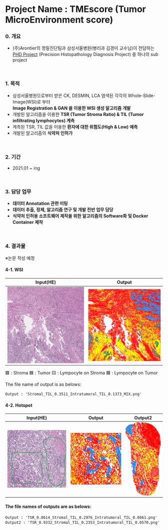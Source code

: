 # Project Name : TMEscore (Tumor MicroEnvironment score)

### 0. 개요
- (주)Arontier의 정밀진단팀과 삼성서울병원(병리과 김경미 교수님)이 전담하는   
[PHD Project](https://github.com/AhnHeeYoung/Projects-Arontier/blob/master/ICIscore/doc/PHD.PNG) (Precision Histopathology Diagnosis Project) 중 하나의 sub project   

<br />

### 1. 목적
- 삼성서울병원으로부터 받은 CK, DESMIN, LCA 염색된 각각의 Whole-Slide-Image(WSI)로 부터   
**Image Registration & GAN 을 이용한 WSI 생성 알고리즘 개발** 
- 개발된 알고리즘을 이용한 **TSR (Tumor Stroma Ratio) & TIL (Tumor infiltrating lymphocytes) 계측**
- 계측된 TSR, TIL 값을 이용한 **환자에 대한 위험도(High & Low) 예측**
- 개발된 알고리즘의 **식약처 인허가**

<br />
  
### 2. 기간
- 2021.01 ~ ing

<br />

### 3. 담당 업무
- **데이터 Annotation 관련 미팅**
- **데이터 추출, 정제, 알고리즘 연구 및 개발 전반 업무 담당**   
- **식약처 인허용 소프트웨어 제작을 위한 알고리즘의 Software화 및 Docker Container 제작**   

<br />

### 4. 결과물 
※논문 작성 예정   


#### 4-1. WSI


| Input(HE) | Output |
|---|---|
|![./doc/Input.PNG](./doc/Input.PNG)|![./doc/Output.PNG](./doc/Output.PNG)|
 
:red_square: : Stroma
:blue_square: : Tumor
:yellow_square: : Lympocyte on Stroma
:green_square: : Lympocyte on Tumor

The file name of output is as belows:   
```
Output : 'Stromal_TIL_0.3511_Intratumoral_TIL_0.1373_MIX.png'   
```

#### 4-2. Hotspot
| Input(HE) | Output | Output2 |
|---|---|---|
|![./doc/Input_Hotspot.PNG](./doc/Input_Hotspot.PNG)|![./doc/1x_TSR_0.8614_Stromal_TIL_0.2976_Intratumoral_TIL_0.0861.png](./doc/1x_TSR_0.8614_Stromal_TIL_0.2976_Intratumoral_TIL_0.0861.png)|![./doc/1x_TSR_0.9332_Stromal_TIL_0.2353_Intratumoral_TIL_0.0570.png](./doc/1x_TSR_0.9332_Stromal_TIL_0.2353_Intratumoral_TIL_0.0570.png)|


#### The file names of outputs are as belows:   
```
Output : 'TSR_0.8614_Stromal_TIL_0.2976_Intratumoral_TIL_0.0861.png'   
Output2 : 'TSR_0.9332_Stromal_TIL_0.2353_Intratumoral_TIL_0.0570.png'   
```
